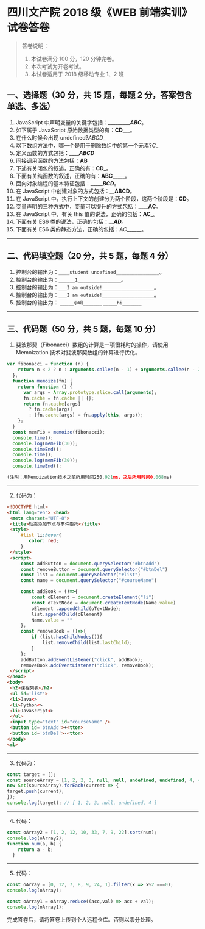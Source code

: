 # 四川文产院 2018 级《WEB 前端实训》试卷答卷

> 答卷说明：
> 1. 本试卷满分 100 分，120 分钟完卷。
> 2. 本次考试为开卷考试。
> 3. 本试卷适用于 2018 级移动专业 1、2 班

## 一、选择题（30 分，共 15 题，每题 2 分，答案包含单选、多选）

1. JavaScript 中声明变量的关键字包括：____________ABC___。
2. 如下属于 JavaScript 原始数据类型的有：____CD_______。
3. 在什么时候会出现 undefined?_ABCD__
4. 以下数组方法中，哪一个是用于删除数组中的第一个元素?_C__
5. 定义函数的方式包括：_______ABCD___
6. 间接调用函数的方法包括：______AB______
7. 下述有关闭包的叙述，正确的有：______CD_______。
8. 下面有关纯函数的叙述，正确的有：______ABC___________。
9. 面向对象编程的基本特征包括：____________BCD_______。
10. 在 JavaScript 中创建对象的方式包括：__________ABCD________。
11. 在 JavaScript 中，执行上下文的创建分为两个阶段，这两个阶段是：______CD______。
12. 变量声明的三种方式中，变量可以提升的方式包括：______AC__。
13. 在 JavaScript 中，有关 this 值的说法，正确的包括：______AC_______。
14. 下面有关 ES6 类的说法，正确的包括：_______AD_____。
15. 下面有关 ES6 类的静态方法，正确的包括：_AC_______。

------

## 二、代码填空题（20 分，共 5 题，每题 4 分）

1. 控制台的输出为：`____student undefined________________`。
2. 控制台的输出为：`______1________________`。
3. 控制台的输出为：`___I am outside!___________________`。
4. 控制台的输出为：`___I am outside!___________________`。
5. 控制台的输出为：
    `_____小明_______`
    `_____hi_______`
-------

## 三、代码题（50 分，共 5 题，每题 10 分）

1. 斐波那契（Fibonacci）数组的计算是一项很耗时的操作，请使用 Memoization 技术对斐波那契数组的计算进行优化。

```js
var fibonacci = function (n) {
    return n < 2 ? n : arguments.callee(n - 1) + arguments.callee(n - 2);
  };
  function memoize(fn) {
    return function () {
      var args = Array.prototype.slice.call(arguments);
      fn.cache = fn.cache || {};
      return fn.cache[args]
        ? fn.cache[args]
        : (fn.cache[args] = fn.apply(this, args));
    };
  }
  const memFib = memoize(fibonacci);
  console.time();
  console.log(memFib(30));
  console.timeEnd();
  console.time();
  console.log(memFib(30));
  console.timeEnd();

(注明：用Memoization技术之前所用时间250.921ms，之后所用时间0.068ms)
```

-------

2. 代码为：

```html
<!DOCTYPE html>
<html lang="en"> <head>
 <meta charset="UTF-8">
 <title>ۖ动态添加节点与事件委托</title>
 <style>
     #list li:hover{
        color: red;
     }
 </style>
 <script>
     const addButton = document.querySelector("#btnAdd")
     const removeButton = document.querySelector("#btnDel")
     const list = document.querySelector("#list")
     const name = document.querySelector("#courseName")

     const addBook = ()=>{
         const oElement = document.createElement("li")
         const oTextNode = document.createTextNode(Name.value)
         oElement .appendChild(oTextNode);
         list.appendChild(oElement)
         Name.value = ""
     };
     const removeBook = ()=>{
         if (list.hasChildNodes()){
             list.removeChild(list.lastChild);
         }
     };
     addButton.addEventListener("click", addBook);
     removeBook.addEventListener("click", removeBook);
 </script>
</head> 
<body>
 <h2>课程列表</h2>
 <ul id='list'>
 <li>Java<>
 <li>Python<>
 <li>JavaScript<>
 </ul>
 <input type="text" id="courseName" />
 <button id='btnAdd'>+<tton>
 <button id='btnDel'>-<tton>
</body>
<ml>
```

-------

3. 代码为：

```js
const target = [];
const sourceArray = [1, 2, 2, 3, null, null, undefined, undefined, 4, 4];
new Set(sourceArray).forEach(current => {
target.push(current);
});
console.log(target); // [ 1, 2, 3, null, undefined, 4 ]

```

-------

4. 代码：

```js
const oArray2 = [1, 2, 12, 10, 33, 7, 9, 22].sort(num);
console.log(oArray2);
function num(a, b) {
    return a - b;
  }

```

-------

5. 代码：

```js
const oArray = [0, 12, 7, 8, 9, 24, 1].filter(x => x%2 ===0);
console.log(oArray); 

const oArray1 = oArray.reduce((acc,val) => acc + val);
console.log(oArray1);

```





完成答卷后，请将答卷上传到个人远程仓库。否则以零分处理。

​        